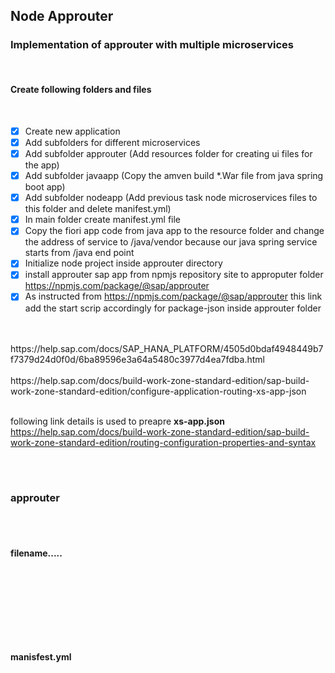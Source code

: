 ## Node Approuter  

### Implementation of approuter with multiple microservices
</br>

#### Create following folders and files
</br>

- [x] Create new application
- [x] Add subfolders for different microservices
- [x] Add subfolder approuter (Add resources folder for creating ui files for the app)
- [x] Add subfolder javaapp (Copy the amven build *.War file from java spring boot app)
- [x] Add subfolder nodeapp (Add previous task node microservices files to this folder and delete manifest.yml)
- [x] In main folder create manifest.yml file
- [x] Copy the fiori app code from java app to the resource folder and change the address of service to
    /java/vendor because our java spring service starts from /java end point 
- [x] Initialize node project inside approuter directory 
- [x] install approuter sap app from npmjs repository site to approputer folder  https://npmjs.com/package/@sap/approuter
- [x] As instructed from https://npmjs.com/package/@sap/approuter this link add the start scrip accordingly for package-json inside approuter folder

</br>
</br>
https://help.sap.com/docs/SAP_HANA_PLATFORM/4505d0bdaf4948449b7f7379d24d0f0d/6ba89596e3a64a5480c3977d4ea7fdba.html
</br>
</br>
https://help.sap.com/docs/build-work-zone-standard-edition/sap-build-work-zone-standard-edition/configure-application-routing-xs-app-json
</br>
</br>

following link details is used to preapre <b>xs-app.json</b>
</br>
https://help.sap.com/docs/build-work-zone-standard-edition/sap-build-work-zone-standard-edition/routing-configuration-properties-and-syntax

</br>
</br>

### approuter
</br>
</br>

#### filename.....
</br>
</br>

```js



```

</br>
</br>

#### manisfest.yml
</br>
</br>

```yml



```
